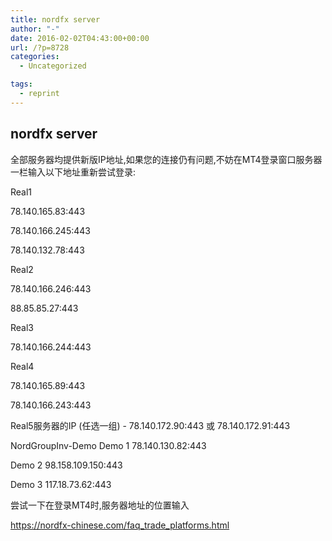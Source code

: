 ```yaml
---
title: nordfx server
author: "-"
date: 2016-02-02T04:43:00+00:00
url: /?p=8728
categories:
  - Uncategorized

tags:
  - reprint
---
```

## nordfx server
全部服务器均提供新版IP地址,如果您的连接仍有问题,不妨在MT4登录窗口服务器一栏输入以下地址重新尝试登录: 
  
Real1
  
78.140.165.83:443
  
78.140.166.245:443
  
78.140.132.78:443

Real2
  
78.140.166.246:443
  
88.85.85.27:443

Real3
  
78.140.166.244:443

Real4
  
78.140.165.89:443
  
78.140.166.243:443

Real5服务器的IP (任选一组) - 78.140.172.90:443 或 78.140.172.91:443

NordGroupInv-Demo Demo 1 78.140.130.82:443
  
Demo 2 98.158.109.150:443
  
Demo 3 117.18.73.62:443

尝试一下在登录MT4时,服务器地址的位置输入

https://nordfx-chinese.com/faq_trade_platforms.html